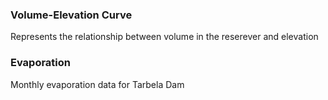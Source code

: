 ### Volume-Elevation Curve 
Represents the relationship between volume in the reserever and elevation

### Evaporation 
Monthly evaporation data for Tarbela Dam
